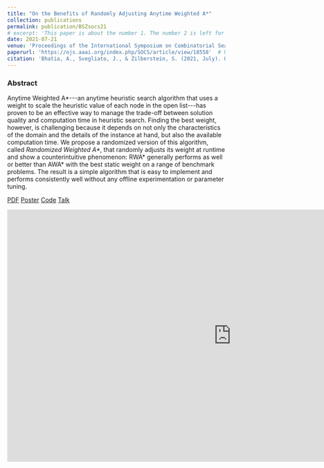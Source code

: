 ```yaml
---
title: "On the Benefits of Randomly Adjusting Anytime Weighted A*"
collection: publications
permalink: publication/BSZsocs21
# excerpt: 'This paper is about the number 1. The number 2 is left for future work.'
date: 2021-07-21
venue: 'Proceedings of the International Symposium on Combinatorial Search'
paperurl: 'https://ojs.aaai.org/index.php/SOCS/article/view/18558'  # Not necessarily a PDF. Can be an arXiv link or AAAI link.
citation: 'Bhatia, A., Svegliato, J., & Zilberstein, S. (2021, July). On the Benefits of Randomly Adjusting Anytime Weighted A. In <i>Proceedings of the International Symposium on Combinatorial Search</i> (Vol. 12, No. 1, pp. 116-120).'
---
```


<!-- Everything written here will come on the paper's own webpage. All the above data except the excerpt will also appear automatically. -->

### Abstract
Anytime Weighted A\*---an anytime heuristic search algorithm that uses a weight to scale the heuristic value of each node in the open list---has proven to be an effective way to manage the trade-off between solution quality and computation time in heuristic search. Finding the best weight, however, is challenging because it depends on not only the characteristics of the domain and the details of the instance at hand, but also the available computation time. We propose a randomized version of this algorithm, called _Randomized Weighted A*_, that randomly adjusts its weight at runtime and show a counterintuitive phenomenon: RWA* generally performs as well or better than AWA* with the best static weight on a range of benchmark problems. The result is a simple algorithm that is easy to implement and performs consistently well without any offline experimentation or parameter tuning.


<!-- Should be a pdf link: -->
[PDF](https://bhatiaabhinav.github.io/files/BSZsocs21.pdf)
[Poster](https://bhatiaabhinav.github.io/files/BSZsocs21_poster.pdf)
[Code](https://github.com/bhatiaabhinav/AnytimeWeightedAStar.jl)
[Talk](https://slideslive.com/38965417?slide=1)


<iframe src="https://slideslive.com/embed/presentation/38965417?slide=1" width="1034" height="582" allow="autoplay; fullscreen" sandbox="allow-forms allow-pointer-lock allow-popups allow-same-origin allow-scripts allow-top-navigation" frameborder="0" scrolling="no"></iframe>